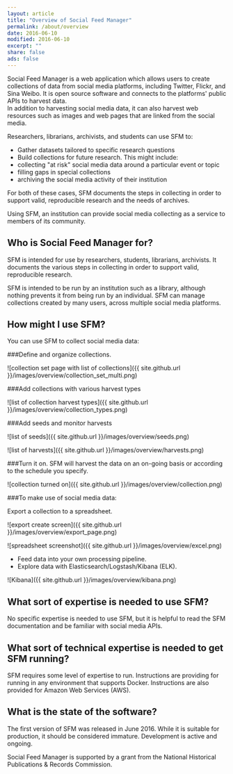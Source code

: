 ```yaml
---
layout: article
title: "Overview of Social Feed Manager"
permalink: /about/overview
date: 2016-06-10
modified: 2016-06-10
excerpt: ""
share: false
ads: false
---
```


Social Feed Manager is a web application which allows users to create collections of data from social media platforms, 
including Twitter, Flickr, and Sina Weibo. It is open source software and connects to the platforms' public APIs to harvest data.  
In addition to harvesting social media data, it can also harvest web resources such as images and web pages that are linked from the social media.

Researchers, librarians, archivists, and students can use SFM to:

*  Gather datasets tailored to specific research questions
*  Build collections for future research. This might include:
  *  collecting "at risk" social media data around a particular event or topic
  *  filling gaps in special collections
  *  archiving the social media activity of their institution

For both of these cases, SFM documents the steps in collecting in order to support valid, reproducible research and the needs of archives.

Using SFM, an institution can provide social media collecting as a service to members of its community.

Who is Social Feed Manager for?
-------------------------------
SFM is intended for use by researchers, students, librarians, archivists.  It documents the various steps in collecting in order to support valid, reproducible research.

SFM is intended to be run by an institution such as a library, although nothing prevents it from being run by an individual. SFM can manage collections created by many users, across multiple social media platforms.

How might I use SFM?
--------------------
You can use SFM to collect social media data:

###Define and organize collections.

![collection set page with list of collections]({{ site.github.url }}/images/overview/collection_set_multi.png)

###Add collections with various harvest types

![list of collection harvest types]({{ site.github.url }}/images/overview/collection_types.png)

###Add seeds and monitor harvests

![list of seeds]({{ site.github.url }}/images/overview/seeds.png)

![list of harvests]({{ site.github.url }}/images/overview/harvests.png)

###Turn it on.  SFM will harvest the data on an on-going basis or according to the schedule you specify.

![collection turned on]({{ site.github.url }}/images/overview/collection.png)

###To make use of social media data:

Export a collection to a spreadsheet.

![export create screen]({{ site.github.url }}/images/overview/export_page.png)

![spreadsheet screenshot]({{ site.github.url }}/images/overview/excel.png)

*  Feed data into your own processing pipeline.
*  Explore data with Elasticsearch/Logstash/Kibana (ELK).

![Kibana]({{ site.github.url }}/images/overview/kibana.png)

What sort of expertise is needed to use SFM?
--------------------------------------------
No specific expertise is needed to use SFM, but it is helpful to read the SFM documentation and be familiar with social media APIs.

What sort of technical expertise is needed to get SFM running?
--------------------------------------------------------------
SFM requires some level of expertise to run.  Instructions are providing for running in any environment that supports Docker.  Instructions are also provided for Amazon Web Services (AWS).

What is the state of the software?
----------------------------------
The first version of SFM was released in June 2016.  While it is suitable for production, it should be considered immature.  Development is active and ongoing.


Social Feed Manager is supported by a grant from the National Historical Publications & Records Commission. 
